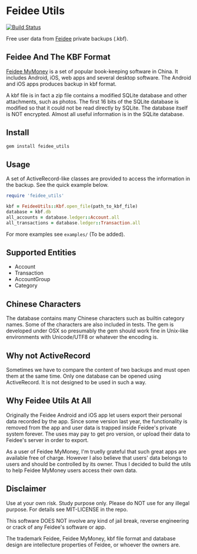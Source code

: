 Feidee Utils
============
[![Build Status](https://travis-ci.org/muyiliqing/feidee_utils.svg?branch=master)](https://travis-ci.org/muyiliqing/feidee_utils)

Free user data from [Feidee](http://www.feidee.com) private backups (.kbf).

Feidee And The KBF Format
-----------
[Feidee MyMoney](http://www.feidee.com/money/) is a set of popular book-keeping software in China. It includes Android, iOS, web apps and several desktop software. The Android and iOS apps produces backup in kbf format.

A kbf file is in fact a zip file contains a modified SQLite database and other attachments, such as photos.
The first 16 bits of the SQLite database is modified so that it could not be read directly by SQLite.
The database itself is NOT encrypted. Almost all useful information is in the SQLite database.

Install
---------
```bash
gem install feidee_utils
```

Usage
----------
A set of ActiveRecord-like classes are provided to access the information in the backup. See the quick example below.

```ruby
require 'feidee_utils'

kbf = FeideeUtils::Kbf.open_file(path_to_kbf_file)
database = kbf.db
all_accounts = database.ledger::Account.all
all_transactions = database.ledger::Transaction.all
```

For more examples see ```examples/``` (To be added).

Supported Entities
-----------------

*  Account
*  Transaction
*  AccountGroup
*  Category

Chinese Characters
-----------------

The database contains many Chinese characters such as builtin category names. Some of the characters are also included in tests. The gem is developed under OSX so presumably the gem should work fine in Unix-like environments with Unicode/UTF8 or whatever the encoding is.

Why not ActiveRecord
----------------
Sometimes we have to compare the content of two backups and must open them at the same time.
Only one database can be opened using ActiveRecord. It is not designed to be used in such a way.

Why Feidee Utils At All
-----------
Originally the Feidee Android and iOS app let users export their personal data recorded by the app.
Since some version last year, the functionality is removed from the app and user data is trapped inside Feidee's private system forever. The uses may pay to get pro version, or upload their data to Feidee's server in order to export.

As a user of Feidee MyMoney, I'm truelly grateful that such great apps are available free of charge. However I also believe that users' data belongs to users and should be controlled by its owner. Thus I decided to build the utils to help Feidee MyMoney users access their own data.

Disclaimer
---------
Use at your own risk. Study purpose only. Please do NOT use for any illegal purpose. For details see MIT-LICENSE in the repo.

This software DOES NOT involve any kind of jail break, reverse engineering or crack of any Feidee's software or app.

The trademark Feidee, Feidee MyMoney, kbf file format and database design are intellecture properties of Feidee, or whoever the owners are.
